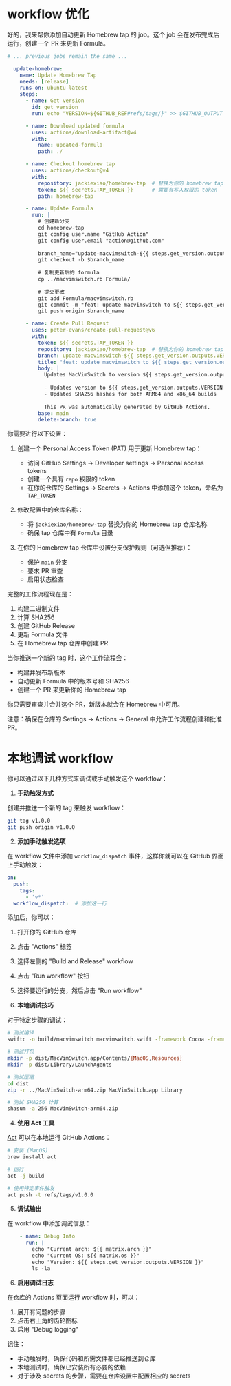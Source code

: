 
# workflow 优化
好的，我来帮你添加自动更新 Homebrew tap 的 job。这个 job 会在发布完成后运行，创建一个 PR 来更新 Formula。

```yaml:.github/workflows/release.yml
# ... previous jobs remain the same ...

  update-homebrew:
    name: Update Homebrew Tap
    needs: [release]
    runs-on: ubuntu-latest
    steps:
      - name: Get version
        id: get_version
        run: echo "VERSION=${GITHUB_REF#refs/tags/}" >> $GITHUB_OUTPUT

      - name: Download updated formula
        uses: actions/download-artifact@v4
        with:
          name: updated-formula
          path: ./

      - name: Checkout homebrew tap
        uses: actions/checkout@v4
        with:
          repository: jackiexiao/homebrew-tap  # 替换为你的 homebrew tap 仓库
          token: ${{ secrets.TAP_TOKEN }}      # 需要有写入权限的 token
          path: homebrew-tap

      - name: Update Formula
        run: |
          # 创建新分支
          cd homebrew-tap
          git config user.name "GitHub Action"
          git config user.email "action@github.com"
          
          branch_name="update-macvimswitch-${{ steps.get_version.outputs.VERSION }}"
          git checkout -b $branch_name
          
          # 复制更新后的 formula
          cp ../macvimswitch.rb Formula/
          
          # 提交更改
          git add Formula/macvimswitch.rb
          git commit -m "feat: update macvimswitch to ${{ steps.get_version.outputs.VERSION }}"
          git push origin $branch_name

      - name: Create Pull Request
        uses: peter-evans/create-pull-request@v6
        with:
          token: ${{ secrets.TAP_TOKEN }}
          repository: jackiexiao/homebrew-tap  # 替换为你的 homebrew tap 仓库
          branch: update-macvimswitch-${{ steps.get_version.outputs.VERSION }}
          title: "feat: update macvimswitch to ${{ steps.get_version.outputs.VERSION }}"
          body: |
            Updates MacVimSwitch to version ${{ steps.get_version.outputs.VERSION }}
            
            - Updates version to ${{ steps.get_version.outputs.VERSION }}
            - Updates SHA256 hashes for both ARM64 and x86_64 builds
            
            This PR was automatically generated by GitHub Actions.
          base: main
          delete-branch: true
```

你需要进行以下设置：

1. 创建一个 Personal Access Token (PAT) 用于更新 Homebrew tap：
   - 访问 GitHub Settings -> Developer settings -> Personal access tokens
   - 创建一个具有 `repo` 权限的 token
   - 在你的仓库的 Settings -> Secrets -> Actions 中添加这个 token，命名为 `TAP_TOKEN`

2. 修改配置中的仓库名称：
   - 将 `jackiexiao/homebrew-tap` 替换为你的 Homebrew tap 仓库名称
   - 确保 tap 仓库中有 `Formula` 目录

3. 在你的 Homebrew tap 仓库中设置分支保护规则（可选但推荐）：
   - 保护 `main` 分支
   - 要求 PR 审查
   - 启用状态检查

完整的工作流程现在是：
1. 构建二进制文件
2. 计算 SHA256
3. 创建 GitHub Release
4. 更新 Formula 文件
5. 在 Homebrew tap 仓库中创建 PR

当你推送一个新的 tag 时，这个工作流程会：
- 构建并发布新版本
- 自动更新 Formula 中的版本号和 SHA256
- 创建一个 PR 来更新你的 Homebrew tap

你只需要审查并合并这个 PR，新版本就会在 Homebrew 中可用。

注意：确保在仓库的 Settings -> Actions -> General 中允许工作流程创建和批准 PR。


# 本地调试 workflow
你可以通过以下几种方式来调试或手动触发这个 workflow：

1. **手动触发方式**

创建并推送一个新的 tag 来触发 workflow：
```bash
git tag v1.0.0
git push origin v1.0.0
```

2. **添加手动触发选项**

在 workflow 文件中添加 `workflow_dispatch` 事件，这样你就可以在 GitHub 界面上手动触发：

```yaml:.github/workflows/release.yml
on:
  push:
    tags:
      - 'v*'
  workflow_dispatch:  # 添加这一行
```

添加后，你可以：
1. 打开你的 GitHub 仓库
2. 点击 "Actions" 标签
3. 选择左侧的 "Build and Release" workflow
4. 点击 "Run workflow" 按钮
5. 选择要运行的分支，然后点击 "Run workflow"

3. **本地调试技巧**

对于特定步骤的调试：

```bash
# 测试编译
swiftc -o build/macvimswitch macvimswitch.swift -framework Cocoa -framework Carbon -target arm64-apple-macos11

# 测试打包
mkdir -p dist/MacVimSwitch.app/Contents/{MacOS,Resources}
mkdir -p dist/Library/LaunchAgents

# 测试压缩
cd dist
zip -r ../MacVimSwitch-arm64.zip MacVimSwitch.app Library

# 测试 SHA256 计算
shasum -a 256 MacVimSwitch-arm64.zip
```

4. **使用 Act 工具**

[Act](https://github.com/nektos/act) 可以在本地运行 GitHub Actions：

```bash
# 安装 (MacOS)
brew install act

# 运行
act -j build

# 使用特定事件触发
act push -t refs/tags/v1.0.0
```

5. **调试输出**

在 workflow 中添加调试信息：

```yaml:.github/workflows/release.yml
    - name: Debug Info
      run: |
        echo "Current arch: ${{ matrix.arch }}"
        echo "Current OS: ${{ matrix.os }}"
        echo "Version: ${{ steps.get_version.outputs.VERSION }}"
        ls -la
```

6. **启用调试日志**

在仓库的 Actions 页面运行 workflow 时，可以：
1. 展开有问题的步骤
2. 点击右上角的齿轮图标
3. 启用 "Debug logging"

记住：
- 手动触发时，确保代码和所需文件都已经推送到仓库
- 本地测试时，确保已安装所有必要的依赖
- 对于涉及 secrets 的步骤，需要在仓库设置中配置相应的 secrets